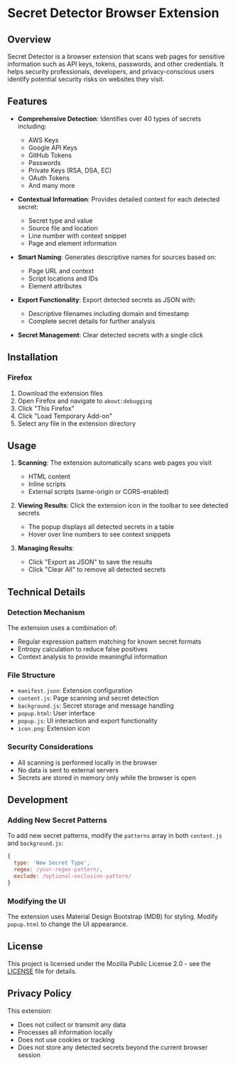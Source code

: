 # Secret Detector Browser Extension

<!-- This Source Code Form is subject to the terms of the Mozilla Public License, v. 2.0.
     If a copy of the MPL was not distributed with this file, You can obtain one at
     https://mozilla.org/MPL/2.0/. -->

## Overview

Secret Detector is a browser extension that scans web pages for sensitive information such as API keys, tokens, passwords, and other credentials. It helps security professionals, developers, and privacy-conscious users identify potential security risks on websites they visit.

## Features

- **Comprehensive Detection**: Identifies over 40 types of secrets including:
  - AWS Keys
  - Google API Keys
  - GitHub Tokens
  - Passwords
  - Private Keys (RSA, DSA, EC)
  - OAuth Tokens
  - And many more

- **Contextual Information**: Provides detailed context for each detected secret:
  - Secret type and value
  - Source file and location
  - Line number with context snippet
  - Page and element information

- **Smart Naming**: Generates descriptive names for sources based on:
  - Page URL and context
  - Script locations and IDs
  - Element attributes

- **Export Functionality**: Export detected secrets as JSON with:
  - Descriptive filenames including domain and timestamp
  - Complete secret details for further analysis

- **Secret Management**: Clear detected secrets with a single click

## Installation

### Firefox

1. Download the extension files
2. Open Firefox and navigate to `about:debugging`
3. Click "This Firefox"
4. Click "Load Temporary Add-on"
5. Select any file in the extension directory

## Usage

1. **Scanning**: The extension automatically scans web pages you visit
   - HTML content
   - Inline scripts
   - External scripts (same-origin or CORS-enabled)

2. **Viewing Results**: Click the extension icon in the toolbar to see detected secrets
   - The popup displays all detected secrets in a table
   - Hover over line numbers to see context snippets

3. **Managing Results**:
   - Click "Export as JSON" to save the results
   - Click "Clear All" to remove all detected secrets

## Technical Details

### Detection Mechanism

The extension uses a combination of:

- Regular expression pattern matching for known secret formats
- Entropy calculation to reduce false positives
- Context analysis to provide meaningful information

### File Structure

- `manifest.json`: Extension configuration
- `content.js`: Page scanning and secret detection
- `background.js`: Secret storage and message handling
- `popup.html`: User interface
- `popup.js`: UI interaction and export functionality
- `icon.png`: Extension icon

### Security Considerations

- All scanning is performed locally in the browser
- No data is sent to external servers
- Secrets are stored in memory only while the browser is open

## Development

### Adding New Secret Patterns

To add new secret patterns, modify the `patterns` array in both `content.js` and `background.js`:

```javascript
{ 
  type: 'New Secret Type', 
  regex: /your-regex-pattern/, 
  exclude: /optional-exclusion-pattern/ 
}
```

### Modifying the UI

The extension uses Material Design Bootstrap (MDB) for styling. Modify `popup.html` to change the UI appearance.

## License

This project is licensed under the Mozilla Public License 2.0 - see the [LICENSE](LICENSE) file for details.

## Privacy Policy

This extension:
- Does not collect or transmit any data
- Processes all information locally
- Does not use cookies or tracking
- Does not store any detected secrets beyond the current browser session
